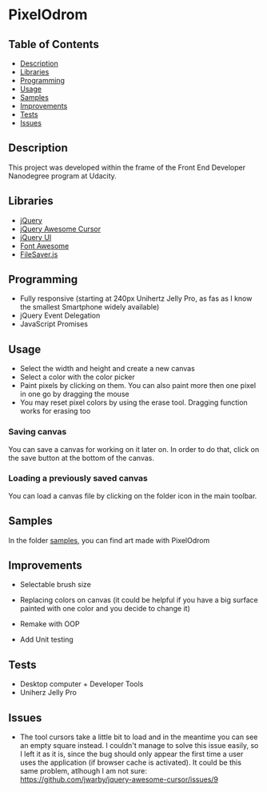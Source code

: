 # PixelOdrom

## Table of Contents
- [Description](#description)
- [Libraries](#libraries)
- [Programming](#programming)
- [Usage](#usage)
- [Samples](#samples)
- [Improvements](#improvements)
- [Tests](#tests)
- [Issues](#improvements)

## Description
This project was developed within the frame of the Front End Developer Nanodegree program at Udacity.

## Libraries
* [jQuery](https://jquery.com)
* [jQuery Awesome Cursor](https://jwarby.github.io/jquery-awesome-cursor)
* [jQuery UI](https://jqueryui.com)
* [Font Awesome](https://fontawesome.com)
* [FileSaver.js](https://github.com/eligrey/FileSaver.js)

## Programming
* Fully responsive (starting at 240px Unihertz Jelly Pro, as fas as I know the smallest Smartphone widely available)
* jQuery Event Delegation
* JavaScript Promises

## Usage
* Select the width and height and create a new canvas
* Select a color with the color picker
* Paint pixels by clicking on them. You can also paint more then one pixel in one go by dragging the mouse
* You may reset pixel colors by using the erase tool. Dragging function works for erasing too

### Saving canvas
You can save a canvas for working on it later on. In order to do that, click on the save button at the bottom of the canvas.

### Loading a previously saved canvas
You can load a canvas file by clicking on the folder icon in the main toolbar.


## Samples
In the folder [samples](https://github.com/vibueno/PixelOdrom/tree/master/samples), you can find art made with PixelOdrom

## Improvements
* Selectable brush size
* Replacing colors on canvas (it could be helpful if you have a big surface painted with one color and you decide to change it)

* Remake with OOP
* Add Unit testing

## Tests
* Desktop computer + Developer Tools
* Uniherz Jelly Pro

## Issues
* The tool cursors take a little bit to load and in the meantime you can see an empty square instead. I couldn't manage to solve this issue easily, so I left it as it is, since the bug should only appear the first time a user uses the application (if browser cache is activated). It could be this same problem, atlhough I am not sure: https://github.com/jwarby/jquery-awesome-cursor/issues/9